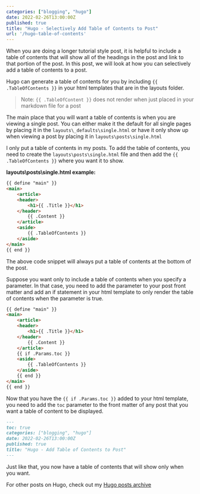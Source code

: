 ```yaml
---
categories: ["blogging", "hugo"]
date: 2022-02-26T13:00:00Z
published: true
title: "Hugo - Selectively Add Table of Contents to Post"
url: '/hugo-table-of-contents'
---
```


When you are doing a longer tutorial style post, it is helpful to include a table of contents that will show all of the headings in the post and link to that portion of the post. In this post, we will look at how you can selectively add a table of contents to a post.

<!--more-->

Hugo can generate a table of contents for you by including `{{ .TableOfContents }}` in your html templates that are in the layouts folder.

> Note: `{{ .TableOfContent }}` does not render when just placed in your markdown file for a post

The main place that you will want a table of contents is when you are viewing a single post. You can either make it the default for all single pages by placing it in the `layouts\_defaults\single.html` or have it only show up when viewing a post by placing it in `layouts\posts\single.html`

I only put a table of contents in my posts. To add the table of contents, you need to create the `layouts\posts\single.html` file and then add the `{{  .TableOfContents }}` where you want it to show.

**layouts\posts\single.html example:**

```html {linenos=false,hl_lines=["9-11"]}
{{ define "main" }}
<main>
    <article>
    <header>
        <h1>{{ .Title }}</h1>
    </header>
        {{ .Content }}
    </article>
    <aside>
        {{ .TableOfContents }}
    </aside>
</main>
{{ end }}
```

The above code snippet will always put a table of contents at the bottom of the post.

Suppose you want only to include a table of contents when you specify a parameter. In that case, you need to add the parameter to your post front matter and add an if statement in your html template to only render the table of contents when the parameter is true.

```html {linenos=false,hl_lines=["9-13"]}
{{ define "main" }}
<main>
    <article>
    <header>
        <h1>{{ .Title }}</h1>
    </header>
        {{ .Content }}
    </article>
    {{ if .Params.toc }}
    <aside>
        {{ .TableOfContents }}
    </aside>
    {{ end }}
</main>
{{ end }}
```

Now that you have the `{{ if .Params.toc }}` added to your html template, you need to add the `toc` parameter to the front matter of any post that you want a table of content to be displayed.

```markdown {linenos=false,hl_lines=[2]}
---
toc: true
categories: ["blogging", "hugo"]
date: 2022-02-26T13:00:00Z
published: true
title: "Hugo - Add Table of Contents to Post"
---
```

Just like that, you now have a table of contents that will show only when you want.

For other posts on Hugo, check out my [Hugo posts archive](/categories/hugo/)
